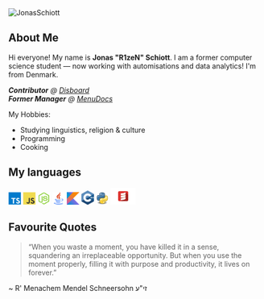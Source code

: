 <img src="https://komarev.com/ghpvc/?username=JonasSchiott&color=blueviolet" alt="JonasSchiott" />

## About Me

Hi everyone! My name is **Jonas "R1zeN" Schiott**. I am a former computer science student — now working with automisations and data analytics! I'm from Denmark.

<i>**Contributor** @ [Disboard](https://github.com/disboardorg)<br />
**Former Manager** @ [MenuDocs](https://github.com/MenuDocs)<br /> </i>
  
  My Hobbies:
  - Studying linguistics, religion & culture
  - Programming
  - Cooking
  

## My languages
<code><img width="25px" src="https://github.com/JonasSchiott/JonasSchiott/blob/master/assets/typescript.svg"></code>
<code><img width="25px" src="https://github.com/JonasSchiott/JonasSchiott/blob/master/assets/javascript.svg"></code>
<code><img width="25px" src="https://github.com/JonasSchiott/JonasSchiott/blob/master/assets/nodejs.svg"></code>
<code><img width="25px" src="https://github.com/JonasSchiott/JonasSchiott/blob/master/assets/java.png"></code>
<code><img width="25px" src="https://github.com/JonasSchiott/JonasSchiott/blob/master/assets/kotlin.png"></code>
<code><img width="25px" src="https://github.com/JonasSchiott/JonasSchiott/blob/master/assets/cpp.svg"></code>
<code><img width="25px" src="https://github.com/JonasSchiott/JonasSchiott/blob/master/assets/python.png"></code>
<code><img width="50px" src="https://github.com/JonasSchiott/JonasSchiott/blob/master/assets/scala.png"></code>

## Favourite Quotes
<blockquote>
“When you waste a moment, you have killed it in a sense, squandering an irreplaceable opportunity. But when you use the moment properly, filling it with purpose and productivity, it lives on forever.”
</blockquote>
~ R' Menachem Mendel Schneersohn זי"ע
